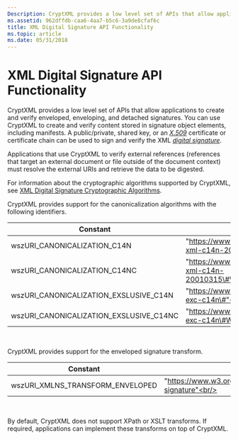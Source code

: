 ```yaml
---
Description: CryptXML provides a low level set of APIs that allow applications to create and verify enveloped, enveloping, and detached signatures. You can use CryptXML to create and verify content stored in signature object elements, including manifests.
ms.assetid: 962dffdb-caa6-4aa7-b5c6-3a9de8cfaf6c
title: XML Digital Signature API Functionality
ms.topic: article
ms.date: 05/31/2018
---
```


# XML Digital Signature API Functionality

CryptXML provides a low level set of APIs that allow applications to create and verify enveloped, enveloping, and detached signatures. You can use CryptXML to create and verify content stored in signature object elements, including manifests. A public/private, shared key, or an [*X.509*](../secgloss/x-gly.md) certificate or certificate chain can be used to sign and verify the XML [*digital signature*](../secgloss/d-gly.md).

Applications that use CryptXML to verify external references (references that target an external document or file outside of the document context) must resolve the external URIs and retrieve the data to be digested.

For information about the cryptographic algorithms supported by CryptXML, see [XML Digital Signature Cryptographic Algorithms](xml-digital-signature-cryptographic-algorithms.md).

CryptXML provides support for the canonicalization algorithms with the following identifiers.



| Constant                                              | URI value                                                                  |
|-------------------------------------------------------|----------------------------------------------------------------------------|
| wszURI\_CANONICALIZATION\_C14N<br/>             | "https://www.w3.org/TR/2001/REC-xml-c14n-20010315"<br/>               |
| wszURI\_CANONICALIZATION\_C14NC<br/>            | "https://www.w3.org/TR/2001/REC-xml-c14n-20010315\#WithComments"<br/> |
| wszURI\_CANONICALIZATION\_EXSLUSIVE\_C14N<br/>  | "https://www.w3.org/2001/10/xml-exc-c14n\#"<br/>                      |
| wszURI\_CANONICALIZATION\_EXSLUSIVE\_C14NC<br/> | "https://www.w3.org/2001/10/xml-exc-c14n\#WithComments"<br/>          |



 

CryptXML provides support for the enveloped signature transform.



| Constant                                       | URI value                                                           |
|------------------------------------------------|---------------------------------------------------------------------|
| wszURI\_XMLNS\_TRANSFORM\_ENVELOPED<br/> | "https://www.w3.org/2000/09/xmldsig\#enveloped-signature"<br/> |



 

By default, CryptXML does not support XPath or XSLT transforms. If required, applications can implement these transforms on top of CryptXML.

 

 